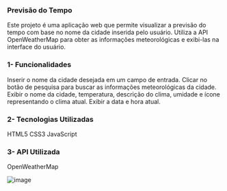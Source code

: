 ### Previsão do Tempo
Este projeto é uma aplicação web que permite visualizar a previsão do tempo com base no nome da cidade inserida pelo usuário. Utiliza a API OpenWeatherMap para obter as informações meteorológicas e exibi-las na interface do usuário.

### 1- Funcionalidades
Inserir o nome da cidade desejada em um campo de entrada.
Clicar no botão de pesquisa para buscar as informações meteorológicas da cidade.
Exibir o nome da cidade, temperatura, descrição do clima, umidade e ícone representando o clima atual.
Exibir a data e hora atual.
### 2- Tecnologias Utilizadas
HTML5
CSS3
JavaScript
### 3- API Utilizada
OpenWeatherMap

![image](https://github.com/juninEc/previsao-do-tempo/assets/78993781/57932064-3c5f-4975-8ba9-998f54862d5d)
